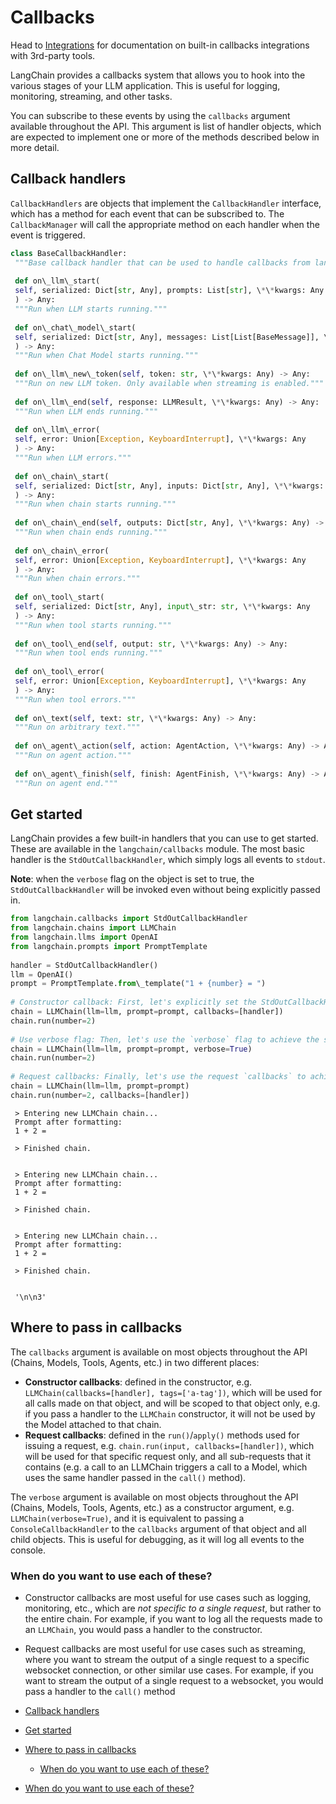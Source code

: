 # Callbacks

Head to [Integrations](/docs/integrations/callbacks/) for documentation on built-in callbacks integrations with 3rd-party tools.

LangChain provides a callbacks system that allows you to hook into the various stages of your LLM application. This is useful for logging, monitoring, streaming, and other tasks.

You can subscribe to these events by using the `callbacks` argument available throughout the API. This argument is list of handler objects, which are expected to implement one or more of the methods described below in more detail.

## Callback handlers[​](#callback-handlers "Direct link to Callback handlers")

`CallbackHandlers` are objects that implement the `CallbackHandler` interface, which has a method for each event that can be subscribed to. The `CallbackManager` will call the appropriate method on each handler when the event is triggered.

```python
class BaseCallbackHandler:  
 """Base callback handler that can be used to handle callbacks from langchain."""  
  
 def on\_llm\_start(  
 self, serialized: Dict[str, Any], prompts: List[str], \*\*kwargs: Any  
 ) -> Any:  
 """Run when LLM starts running."""  
  
 def on\_chat\_model\_start(  
 self, serialized: Dict[str, Any], messages: List[List[BaseMessage]], \*\*kwargs: Any  
 ) -> Any:  
 """Run when Chat Model starts running."""  
  
 def on\_llm\_new\_token(self, token: str, \*\*kwargs: Any) -> Any:  
 """Run on new LLM token. Only available when streaming is enabled."""  
  
 def on\_llm\_end(self, response: LLMResult, \*\*kwargs: Any) -> Any:  
 """Run when LLM ends running."""  
  
 def on\_llm\_error(  
 self, error: Union[Exception, KeyboardInterrupt], \*\*kwargs: Any  
 ) -> Any:  
 """Run when LLM errors."""  
  
 def on\_chain\_start(  
 self, serialized: Dict[str, Any], inputs: Dict[str, Any], \*\*kwargs: Any  
 ) -> Any:  
 """Run when chain starts running."""  
  
 def on\_chain\_end(self, outputs: Dict[str, Any], \*\*kwargs: Any) -> Any:  
 """Run when chain ends running."""  
  
 def on\_chain\_error(  
 self, error: Union[Exception, KeyboardInterrupt], \*\*kwargs: Any  
 ) -> Any:  
 """Run when chain errors."""  
  
 def on\_tool\_start(  
 self, serialized: Dict[str, Any], input\_str: str, \*\*kwargs: Any  
 ) -> Any:  
 """Run when tool starts running."""  
  
 def on\_tool\_end(self, output: str, \*\*kwargs: Any) -> Any:  
 """Run when tool ends running."""  
  
 def on\_tool\_error(  
 self, error: Union[Exception, KeyboardInterrupt], \*\*kwargs: Any  
 ) -> Any:  
 """Run when tool errors."""  
  
 def on\_text(self, text: str, \*\*kwargs: Any) -> Any:  
 """Run on arbitrary text."""  
  
 def on\_agent\_action(self, action: AgentAction, \*\*kwargs: Any) -> Any:  
 """Run on agent action."""  
  
 def on\_agent\_finish(self, finish: AgentFinish, \*\*kwargs: Any) -> Any:  
 """Run on agent end."""  

```

## Get started[​](#get-started "Direct link to Get started")

LangChain provides a few built-in handlers that you can use to get started. These are available in the `langchain/callbacks` module. The most basic handler is the `StdOutCallbackHandler`, which simply logs all events to `stdout`.

**Note**: when the `verbose` flag on the object is set to true, the `StdOutCallbackHandler` will be invoked even without being explicitly passed in.

```python
from langchain.callbacks import StdOutCallbackHandler  
from langchain.chains import LLMChain  
from langchain.llms import OpenAI  
from langchain.prompts import PromptTemplate  
  
handler = StdOutCallbackHandler()  
llm = OpenAI()  
prompt = PromptTemplate.from\_template("1 + {number} = ")  
  
# Constructor callback: First, let's explicitly set the StdOutCallbackHandler when initializing our chain  
chain = LLMChain(llm=llm, prompt=prompt, callbacks=[handler])  
chain.run(number=2)  
  
# Use verbose flag: Then, let's use the `verbose` flag to achieve the same result  
chain = LLMChain(llm=llm, prompt=prompt, verbose=True)  
chain.run(number=2)  
  
# Request callbacks: Finally, let's use the request `callbacks` to achieve the same result  
chain = LLMChain(llm=llm, prompt=prompt)  
chain.run(number=2, callbacks=[handler])  

```

```text
 > Entering new LLMChain chain...  
 Prompt after formatting:  
 1 + 2 =  
  
 > Finished chain.  
  
  
 > Entering new LLMChain chain...  
 Prompt after formatting:  
 1 + 2 =  
  
 > Finished chain.  
  
  
 > Entering new LLMChain chain...  
 Prompt after formatting:  
 1 + 2 =  
  
 > Finished chain.  
  
  
 '\n\n3'  

```

## Where to pass in callbacks[​](#where-to-pass-in-callbacks "Direct link to Where to pass in callbacks")

The `callbacks` argument is available on most objects throughout the API (Chains, Models, Tools, Agents, etc.) in two different places:

- **Constructor callbacks**: defined in the constructor, e.g. `LLMChain(callbacks=[handler], tags=['a-tag'])`, which will be used for all calls made on that object, and will be scoped to that object only, e.g. if you pass a handler to the `LLMChain` constructor, it will not be used by the Model attached to that chain.
- **Request callbacks**: defined in the `run()`/`apply()` methods used for issuing a request, e.g. `chain.run(input, callbacks=[handler])`, which will be used for that specific request only, and all sub-requests that it contains (e.g. a call to an LLMChain triggers a call to a Model, which uses the same handler passed in the `call()` method).

The `verbose` argument is available on most objects throughout the API (Chains, Models, Tools, Agents, etc.) as a constructor argument, e.g. `LLMChain(verbose=True)`, and it is equivalent to passing a `ConsoleCallbackHandler` to the `callbacks` argument of that object and all child objects. This is useful for debugging, as it will log all events to the console.

### When do you want to use each of these?[​](#when-do-you-want-to-use-each-of-these "Direct link to When do you want to use each of these?")

- Constructor callbacks are most useful for use cases such as logging, monitoring, etc., which are *not specific to a single request*, but rather to the entire chain. For example, if you want to log all the requests made to an `LLMChain`, you would pass a handler to the constructor.

- Request callbacks are most useful for use cases such as streaming, where you want to stream the output of a single request to a specific websocket connection, or other similar use cases. For example, if you want to stream the output of a single request to a websocket, you would pass a handler to the `call()` method

- [Callback handlers](#callback-handlers)

- [Get started](#get-started)

- [Where to pass in callbacks](#where-to-pass-in-callbacks)

  - [When do you want to use each of these?](#when-do-you-want-to-use-each-of-these)

- [When do you want to use each of these?](#when-do-you-want-to-use-each-of-these)
